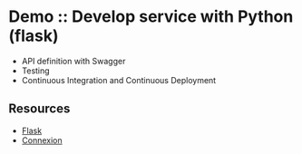# Demo :: Develop service with Python (flask)

* API definition with Swagger
* Testing 
* Continuous Integration and Continuous Deployment


## Resources
* [Flask](http://flask.pocoo.org/)
* [Connexion](http://connexion.readthedocs.io/en/latest/quickstart.html#running-it)
